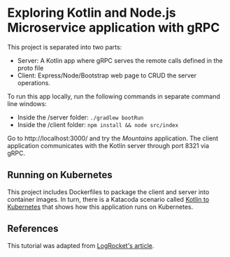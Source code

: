 
# Exploring Kotlin and Node.js Microservice application with gRPC

This project is separated into two parts:

- Server: A Kotlin app where gRPC serves the remote calls defined in the proto file
- Client: Express/Node/Bootstrap web page to CRUD the server operations.

To run this app locally, run the following commands in separate command line windows:

- Inside the /server folder: `./gradlew bootRun`
- Inside the /client folder: `npm install && node src/index`

Go to http://localhost:3000/ and try the _Mountains_ application. The client application communicates with the Kotlin server through port 8321 via gRPC.

## Running on Kubernetes

This project includes Dockerfiles to package the client and server into container images. In turn, there is a Katacoda scenario called [Kotlin to Kubernetes](https://katacoda.com/javajon/courses/kubernetes-containers) that shows how this application runs on Kubernetes.

## References

This tutorial was adapted from [LogRocket's article](https://blog.logrocket.com/creating-a-crud-api-with-node-express-and-grpc/).

